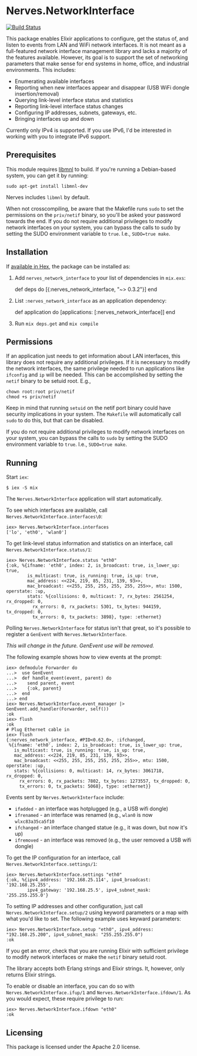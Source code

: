 # Nerves.NetworkInterface
[![Build Status](https://travis-ci.org/nerves-project/nerves_network_interface.svg?branch=master)](https://travis-ci.org/nerves-project/nerves_network_interface)

This package enables Elixir applications to configure, get the status of,
and listen to events from LAN and WiFi network interfaces. It is not meant
as a full-featured network interface management library and lacks a majority
of the features available. However, its goal is to support the set of
networking parameters that make sense for end systems in home, office, and
industrial environments. This includes:

 * Enumerating available interfaces
 * Reporting when new interfaces appear and disappear (USB WiFi dongle insertion/removal)
 * Querying link-level interface status and statistics
 * Reporting link-level interface status changes
 * Configuring IP addresses, subnets, gateways, etc.
 * Bringing interfaces up and down

Currently only IPv4 is supported. If you use IPv6, I'd be interested in
working with you to integrate IPv6 support.

## Prerequisites

This module requires [libmnl](http://netfilter.org/projects/libmnl/) to build.
If you're running a Debian-based system, you can get it by running:

    sudo apt-get install libmnl-dev

Nerves includes `libmnl` by default.

When not crosscompiling, be aware that the Makefile runs `sudo` to set the
permissions on the `priv/netif` binary, so you'll be asked your password towards
the end. If you do not require additional privileges to modify network
interfaces on your system, you can bypass the calls to sudo by setting the
SUDO environment variable to `true`. I.e., `SUDO=true make`.

## Installation

If [available in Hex](https://hex.pm/docs/publish), the package can be installed as:

  1. Add `nerves_network_interface` to your list of dependencies in `mix.exs`:

        def deps do
          [{:nerves_network_interface, "~> 0.3.2"}]
        end

  2. List `:nerves_network_interface` as an application dependency:

        def application do
          [applications: [:nerves_network_interface]]
        end

  3. Run `mix deps.get` and `mix compile`

## Permissions

If an application just needs to get information about LAN interfaces,
this library does not require any additional privileges. If it is necessary
to modify the network interfaces, the same privilege needed to run applications
like `ifconfig` and `ip` will be needed. This can be accomplished by setting
the `netif` binary to be setuid root. E.g.,

    chown root:root priv/netif
    chmod +s priv/netif

Keep in mind that running `setuid` on the netif port binary could have
security implications in your system. The `Makefile` will automatically call
`sudo` to do this, but that can be disabled.

If you do not require additional privileges to modify network
interfaces on your system, you can bypass the calls to `sudo` by setting the
SUDO environment variable to `true`. I.e., `SUDO=true make`.

## Running

Start `iex`:

    $ iex -S mix

The `Nerves.NetworkInterface` application will start automatically.

To see which interfaces are available, call `Nerves.NetworkInterface.interfaces\0`:

    iex> Nerves.NetworkInterface.interfaces
	['lo', 'eth0', 'wlan0']

To get link-level status information and statistics on an interface, call
`Nerves.NetworkInterface.status/1`:

    iex> Nerves.NetworkInterface.status "eth0"
    {:ok, %{ifname: 'eth0', index: 2, is_broadcast: true, is_lower_up: true,
            is_multicast: true, is_running: true, is_up: true,
            mac_address: <<224, 219, 85, 231, 139, 93>>,
            mac_broadcast: <<255, 255, 255, 255, 255, 255>>, mtu: 1500, operstate: :up,
            stats: %{collisions: 0, multicast: 7, rx_bytes: 2561254, rx_dropped: 0,
              rx_errors: 0, rx_packets: 5301, tx_bytes: 944159, tx_dropped: 0,
              tx_errors: 0, tx_packets: 3898}, type: :ethernet}

Polling `Nerves.NetworkInterface` for status isn't that great, so it's possible to
register a `GenEvent` with `Nerves.NetworkInterface`.

*This will change in the future. GenEvent use will be removed.*

The following example shows how to view events at the prompt:

    iex> defmodule Forwarder do
    ...>  use GenEvent
    ...>  def handle_event(event, parent) do
    ...>    send parent, event
    ...>    {:ok, parent}
    ...>  end
    ...> end
    iex> Nerves.NetworkInterface.event_manager |> GenEvent.add_handler(Forwarder, self())
    :ok
    iex> flush
    :ok
    # Plug Ethernet cable in
    iex> flush
    {:nerves_network_interface, #PID<0.62.0>, :ifchanged,
     %{ifname: 'eth0', index: 2, is_broadcast: true, is_lower_up: true,
       is_multicast: true, is_running: true, is_up: true,
       mac_address: <<224, 219, 85, 231, 139, 93>>,
       mac_broadcast: <<255, 255, 255, 255, 255, 255>>, mtu: 1500, operstate: :up,
       stats: %{collisions: 0, multicast: 14, rx_bytes: 3061718, rx_dropped: 0,
         rx_errors: 0, rx_packets: 7802, tx_bytes: 1273557, tx_dropped: 0,
         tx_errors: 0, tx_packets: 5068}, type: :ethernet}}

Events sent by `Nerves.NetworkInterface` include:
  * `ifadded` - an interface was hotplugged (e.g., a USB wifi dongle)
  * `ifrenamed` - an interface was renamed (e.g., `wlan0` is now
    `wlxc83a35ca5f10`
  * `ifchanged` - an interface changed statue (e.g., it was down, but now it's
    up)
  * `ifremoved` - an interface was removed (e.g., the user removed a USB wifi
    dongle)

To get the IP configuration for an interface, call `Nerves.NetworkInterface.settings/1`:

    iex> Nerves.NetworkInterface.settings "eth0"
    {:ok, %{ipv4_address: '192.168.25.114', ipv4_broadcast: '192.168.25.255',
            ipv4_gateway: '192.168.25.5', ipv4_subnet_mask: '255.255.255.0'}

To setting IP addresses and other configuration, just call
`Nerves.NetworkInterface.setup/2` using keyword parameters or a map with what you'd like
to set. The following example uses keyward parameters:

    iex> Nerves.NetworkInterface.setup "eth0", ipv4_address: "192.168.25.200", ipv4_subnet_mask: "255.255.255.0")
    :ok

If you get an error, check that you are running Elixir with sufficient privilege
to modify network interfaces or make the `netif` binary setuid root.

The library accepts both Erlang strings and Elixir strings. It,
however, only returns Elixir strings.

To enable or disable an interface, you can do so with `Nerves.NetworkInterface.ifup/1` and
`Nerves.NetworkInterface.ifdown/1`. As you would expect, these require privilege to run:

    iex> Nerves.NetworkInterface.ifdown "eth0"
    :ok

## Licensing

This package is licensed under the Apache 2.0 license.
